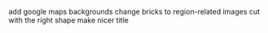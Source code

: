 add google maps backgrounds
change bricks to region-related images cut with the right shape
make nicer title
